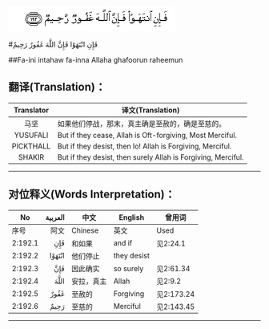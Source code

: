 ![002:192](images/002_192.gif)

#فَإِنِ انْتَهَوْا فَإِنَّ اللَّهَ غَفُورٌ رَحِيمٌ 

##Fa-ini intahaw fa-inna Allaha ghafoorun raheemun 

## 翻译(Translation)：

| Translator | 译文(Translation)                                            |
| :--------: | ------------------------------------------------------------ |
|    马坚    | 如果他们停战，那末，真主确是至赦的，确是至慈的。             |
|  YUSUFALI  | But if they cease, Allah is Oft-forgiving, Most Merciful.    |
| PICKTHALL  | But if they desist, then lo! Allah is Forgiving, Merciful.   |
|   SHAKIR   | But if they desist, then surely Allah is Forgiving, Merciful. |

---

## 对位释义(Words Interpretation)：

| No   | العربية | 中文    | English | 曾用词 |
| ---- | ------: | ------- | ------- | ------ |
| 序号 |    阿文 | Chinese | 英文    | Used   |
| 2:192.1 | فَإِنِ    | 和如果     | and if      | 见2:24.1   |
| 2:192.2 | انْتَهَوْا | 他们停止   | they desist |            |
| 2:192.3 | فَإِنَّ    | 因此确实   | so surely   | 见2:61.34  |
| 2:192.4 | اللَّهَ   | 安拉，真主 | Allah       | 见2:9.2 |
| 2:192.5 | غَفُورٌ   | 至赦的     | Forgiving   | 见2:173.24 |
| 2:192.6 | رَحِيمٌ   | 至慈的     | Merciful    | 见2:143.45 |

---

